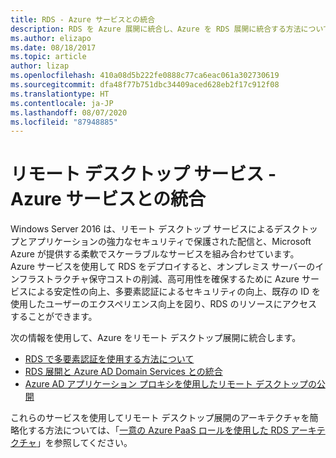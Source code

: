 ```yaml
---
title: RDS - Azure サービスとの統合
description: RDS を Azure 展開に統合し、Azure を RDS 展開に統合する方法について説明します。
ms.author: elizapo
ms.date: 08/18/2017
ms.topic: article
author: lizap
ms.openlocfilehash: 410a08d5b222fe0888c77ca6eac061a302730619
ms.sourcegitcommit: dfa48f77b751dbc34409aced628eb2f17c912f08
ms.translationtype: HT
ms.contentlocale: ja-JP
ms.lasthandoff: 08/07/2020
ms.locfileid: "87948885"
---
```

# <a name="remote-desktop-services---integrating-with-azure-services"></a>リモート デスクトップ サービス - Azure サービスとの統合

Windows Server 2016 は、リモート デスクトップ サービスによるデスクトップとアプリケーションの強力なセキュリティで保護された配信と、Microsoft Azure が提供する柔軟でスケーラブルなサービスを組み合わせています。 Azure サービスを使用して RDS をデプロイすると、オンプレミス サーバーのインフラストラクチャ保守コストの削減、高可用性を確保するために Azure サービスによる安定性の向上、多要素認証によるセキュリティの向上、既存の ID を使用したユーザーのエクスペリエンス向上を図り、RDS のリソースにアクセスすることができます。

次の情報を使用して、Azure をリモート デスクトップ展開に統合します。

- [RDS で多要素認証を使用する方法について](/azure/multi-factor-authentication/nps-extension-remote-desktop-gateway)
- [RDS 展開と Azure AD Domain Services との統合](rds-azure-adds.md)
- [Azure AD アプリケーション プロキシを使用したリモート デスクトップの公開](/azure/active-directory/application-proxy-publish-remote-desktop)

これらのサービスを使用してリモート デスクトップ展開のアーキテクチャを簡略化する方法については、「[一意の Azure PaaS ロールを使用した RDS アーキテクチャ](desktop-hosting-logical-architecture.md#rds-architectures-with-unique-azure-paas-roles)」を参照してください。